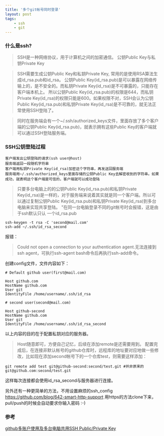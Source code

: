 ```yaml
---
title: '多个git帐号同时登录'
layout: post
tags:
	- ssh
	- git
---
```


### 什么是ssh?
> SSH是一种网络协议，用于计算机之间的加密通信。
公钥Public Key与私钥Private Key

> SSH需要生成公钥Public Key和私钥Private Key, 常用的是使用RSA算法生成id_rsa.pub和id_rsa。 公钥Public Key(id_rsa.pub)是可以暴露在网络传输上的，是不安全的。而私钥Private Key(id_rsa)是不可暴露的，只能存在客户端本机上。 所以公钥Public Key(id_rsa.pub)的权限是644，而私钥Private Key(id_rsa)的权限只能是600。如果权限不对，SSH会认为公钥Public Key(id_rsa.pub)和私钥Private Key(id_rsa)是不可靠的，就无法正常使用SSH登陆了。

> 同时在服务端会有一个~/.ssh/authorized_keys文件，里面存放了多个客户端的公钥Public Key(id_rsa.pub)，就表示拥有这些Public Key的客户端就可以通过SSH登陆服务端。

### SSH公钥登陆过程

    客户端发出公钥登陆的请求(ssh user@host)
    服务端返回一段随机字符串
    客户端用私钥Private Key(id_rsa)加密这个字符串，再发送回服务端
    服务端用~/.ssh/authorized_keys里面存储的公钥Public Key去解密收到的字符串。如果成功，就表明这个客户端是可信的，客户端就可以成功登陆

> 只要多台电脑上的的公钥Public Key(id_rsa.pub)和私钥Private Key(id_rsa)是一样的，对于服务端来说着其实就是同一个客户端。所以可以通过复制公钥Public Key(id_rsa.pub)和私钥Private Key(id_rsa)到多台电脑来实现共享登陆。
> "在同一台电脑登录不同的git帐号时会报错，这是由于ssh默认只认
一个id_rsa.pub

>
	ssh-keygen -t rsa -C 'second@mail.com'
	ssh-add ~/.ssh/id_rsa_second

报错：
> Could not open a connection to your authentication agent.无法连接到ssh agent，可执行ssh-agent bash命令后再执行ssh-add命令。

创建config文件，文件内容如下：
>	
	# Default github user(first@mail.com)
 
	Host github.com
	HostName github.com
	User git
	IdentityFile /home/username/.ssh/id_rsa
 
	# second user(second@mail.com)
 
	Host github-second
	HostName github.com
	User git
	IdentityFile /home/username/.ssh/id_rsa_second
以上内容的目的在于配置私钥对应的服务器。



> Host随意即可，方便自己记忆，后续在添加remote是还需要用到。 配置完成后，在连接非默认帐号的github仓库时，远程库的地址要对应地做一些修改，比如现在添加second帐号下的一个仓库test，则需要这样添加：
>
	git remote add test git@github-second:second/test.git #并非原来的git@github.com:second/test.git

这样每次连接都会使用id_rsa_second与服务器进行连接。

另外还有一种更简单的方法，不用设置麻烦的ssh_config https://github.com/blog/642-smart-http-support 用https的方法clone下来，pull/push的时候会自动要求你输入密码 :-)


### 参考

[github多账户使用及多台电脑共用SSH Public/Private Key](http://higrid.net/c-art-github_share_ssh.htm)
